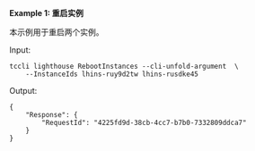 **Example 1: 重启实例**

本示例用于重启两个实例。

Input: 

```
tccli lighthouse RebootInstances --cli-unfold-argument  \
    --InstanceIds lhins-ruy9d2tw lhins-rusdke45
```

Output: 
```
{
    "Response": {
        "RequestId": "4225fd9d-38cb-4cc7-b7b0-7332809ddca7"
    }
}
```


